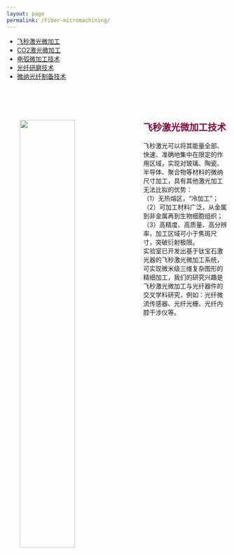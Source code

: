 ```yaml
---
layout: page
permalink: /Fiber-micromachining/
---
```


<div class="navbar center fifth">
<ul>
    <li class="active"><a href="{{ "/Fiber-micromachining/" | prepend: site.baseurl }}">飞秒激光微加工</a></li>
    <li><a href="{{ "/CO2" | prepend: "/Fiber-micromachining" | prepend: site.baseurl }}">CO2激光微加工</a></li>
    <li><a href="{{ "/ARC" | prepend: "/Fiber-micromachining" | prepend: site.baseurl }}">电弧微加工技术</a></li>
    <li><a href="{{ "/SPF" | prepend: "/Fiber-micromachining" | prepend: site.baseurl }}">光纤研磨技术</a></li>
    <li><a href="{{ "/Micro-Nano" | prepend: "/Fiber-micromachining" | prepend: site.baseurl }}">微纳光纤制备技术</a></li>
</ul>
</div>
<br>

<div class="wrap clearfix">
    <img src="{{ site.baseurl }}/images/femto.jpg" style="float: left; width: 50%; margin: 15px; padding: 15px;" >
    <h2 style="color: #870A40;padding-top: 1.9rem;">飞秒激光微加工技术</h2> 
    <ul>
    飞秒激光可以将其能量全部、快速、准确地集中在限定的作用区域，实现对玻璃、陶瓷、半导体、聚合物等材料的微纳尺寸加工，具有其他激光加工无法比拟的优势：<br>（1）无热熔区，“冷加工”；<br>（2）可加工材料广泛，从金属到非金属再到生物细胞组织；<br>（3）高精度、高质量、高分辨率，加工区域可小于焦斑尺寸，突破衍射极限。<br>实验室已开发出基于钛宝石激光器的飞秒激光微加工系统，可实现微米级三维复杂图形的精细加工，我们的研究兴趣是飞秒激光微加工与光纤器件的交叉学科研究，例如：光纤微流传感器、光纤光栅、光纤内腔干涉仪等。
    </ul>
</div>
